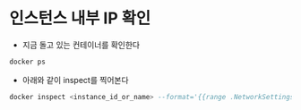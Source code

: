 # 인스턴스 내부 IP 확인

- 지금 돌고 있는 컨테이너를 확인한다

```sql
docker ps
```

- 아래와 같이 inspect를 찍어본다

```sql
docker inspect <instance_id_or_name> --format='{{range .NetworkSettings.Networks}}{{.Gateway}}{{end}}'
```

